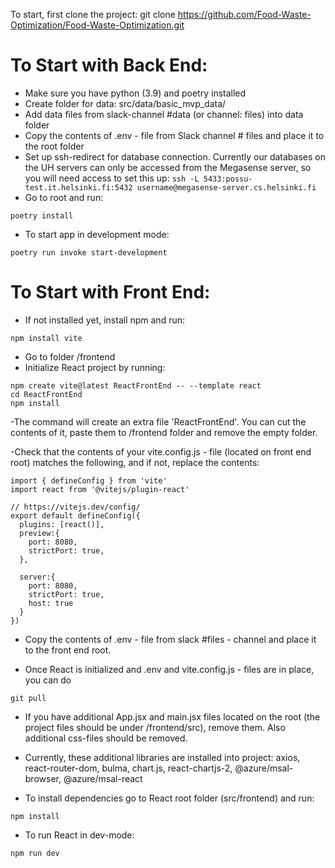 To start, first clone the project: git clone https://github.com/Food-Waste-Optimization/Food-Waste-Optimization.git

# To Start with Back End:

- Make sure you have python (3.9) and poetry installed
- Create folder for data: src/data/basic_mvp_data/
- Add data files from slack-channel #data (or channel: files) into data folder
- Copy the contents of .env - file from Slack channel # files and place it to the root folder
- Set up ssh-redirect for database connection. Currently our databases on the UH servers can only be accessed from the Megasense server, so you will need access to set this up:
`ssh -L 5433:possu-test.it.helsinki.fi:5432 username@megasense-server.cs.helsinki.fi`
- Go to root and run:
  
`poetry install`

- To start app in development mode:
  
`poetry run invoke start-development`

# To Start with Front End:

- If not installed yet, install npm  and run:

`npm install vite`
  
- Go to folder /frontend
- Initialize React project by running:
```
npm create vite@latest ReactFrontEnd -- --template react
cd ReactFrontEnd
npm install
```
-The command will create an extra file 'ReactFrontEnd'. You can cut the contents of it, paste them to /frontend folder and remove the empty folder.

-Check that the contents of your vite.config.js - file (located on front end root) matches the following, and if not, replace the contents:
```
import { defineConfig } from 'vite'
import react from '@vitejs/plugin-react'

// https://vitejs.dev/config/
export default defineConfig({
  plugins: [react()],
  preview:{
    port: 8080,
    strictPort: true,
  },

  server:{
    port: 8080,
    strictPort: true,
    host: true
  }
})
```
- Copy the contents of .env - file from slack #files - channel and place it to the front end root.

- Once React is initialized and .env and vite.config.js - files are in place, you can do
```
git pull
```
- If you have additional App.jsx and main.jsx files located on the root (the project files should be under /frontend/src), remove them. Also additional css-files should be removed.

- Currently, these additional libraries are installed into project: axios, react-router-dom, bulma, chart.js, react-chartjs-2, @azure/msal-browser, @azure/msal-react

- To install dependencies go to React root folder (src/frontend) and run:
  
`npm install`

- To run React in dev-mode:

`npm run dev`
